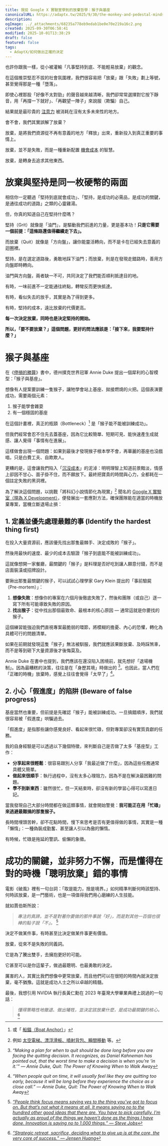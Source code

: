 ```yaml
---
title: 我從 Google X 實驗室學到的放棄哲學：猴子與基座
canonicalURL: https://adaptx.tw/2025/9/30/the-monkey-and-pedestal-mindset
description:
ogImage: ../_attachments/68235a778eb9edab1be0e70e219a16c2.png
created: 2025-09-30T06:58:41
modified: 2025-10-01T13:38:29
draft: false
featured: false
tags:
  - AdaptX/如何做出正確的決定
---
```


也許你跟我一樣，從小被灌輸「凡事堅持到底、不能輕易放棄」的觀念。

在這個推崇堅忍不拔的社會氛圍裡，我們很容易把「放棄」跟「失敗」劃上等號，甚至覺得那是一種「墮落」。

即使心裡那股「好像不太對勁」的聲音越來越清晰，我們卻常常選擇對它按下靜音，用「再撐一下就好」、「再觀望一陣子」來說服（欺騙）自己。

結果就是最珍貴的 [注意力](sherlock-holmes-brain-attic.md) 被消耗在沒有太多未來性的地方。

會不會，我們其實誤解了放棄？

放棄，是將我們資源從不再有意義的地方「釋放」出來，重新投入到真正重要的事情上。

放棄，並不是失敗，而是一種重新配置 [機會成本](https://www.google.com/search?q=機會成本) 的智慧。

放棄，是轉身去追求其他東西。

# 放棄與堅持是同一枚硬幣的兩面

相信你一定聽過「堅持到底就會成功」、「堅持，是成功的必需品，是成功的關鍵，是通往成功的道路」之類的心靈雞湯。

但，你真的知道自己在堅持什麼嗎？

堅持（Grit）就像是「油門」，是驅動我們前進的力量，更是基本功！**只是它需要一個前提：「這條路還值得繼續走下去」。**

而放棄（Quit）就像是「方向盤」，讓你能靈活轉向，而不是卡在已經失去意義的迴圈裡。

堅持，是在選定道路後，勇敢地踩下油門；而放棄，則是在發現走錯路時，善用方向盤即時轉向。

油門與方向盤，兩者缺一不可，共同決定了我們能否順利抵達目的地。

有時，一味前進不一定能通往終點，轉彎反而更快抵達。

有時，看似失去的放手，其實是為了得到更多。

有時，堅持的成本，遠比放棄的代價更高。

**每一次決定放棄，同時也是決定堅持的開始。**

**所以，「要不要放棄？」這個問題，更好的問法應該是：「接下來，我要堅持什麼？」**

# 猴子與基座

在《[停損的勝算](https://www.books.com.tw/products/0010992791)》書中，德州撲克世界冠軍 Annie Duke 提出一個犀利的心智模型：「猴子與基座」。

想像有人提案要訓練一隻猴子，讓牠學會站上基座、拋接燃燒的火把。這個表演要成功，需要兩個元素：

1. 猴子能學會雜耍
2. 有一個穩固的基座

在這個計畫裡，真正的瓶頸（Bottleneck）[^1] 是「猴子能不能被訓練成功」。

但我們經常會忍不住先去蓋基座，因為它比較簡單、短期可見、能快速產生成就感、讓人覺得「事情有在進展」。

這樣做會出現一個問題：如果到最後才發現猴子根本學不會，再華麗的基座也沒戲唱，只是白費工夫、自欺欺人。

更糟的是，這會讓我們陷入「[沉沒成本](https://www.google.com/search?q=沉沒成本)」的泥淖：明明理智上知道前景黯淡，情感上卻因不甘心、面子掛不住，而不願放下。最終把寶貴的時間與心力，全都耗在一個註定失敗的黑洞裡。

為了解決這個問題，以挑戰「將科幻小說情節化為現實」[^2] 聞名的 [Google X 實驗室（現為 X Development）](https://x.company/)，便發展出一套應對方法，確保團隊能在適當的時機放棄專案，當機立斷退場止損：

## 1. 定義並優先處理最難的事 (Identify the hardest thing first)

在投入大量資源前，應該優先找出那隻最棘手、決定成敗的「猴子」。

然後用最快的速度、最少的成本去驗證「猴子到底能不能被訓練成功」。

這就像想開一家餐廳，最關鍵的「猴子」是料理是否好吃到讓人願意付錢，而不是店面裝潢或招牌設計。

要揪出那隻最關鍵的猴子，可以試試心理學家 Gary Klein 提出的「事前驗屍（Pre-mortem）」：

1. **想像失敗**：想像你的專案在六個月後徹底失敗了，然後和團隊（或自己）逐一寫下所有可能導致失敗的原因。
2. **找出猴子**：從中找出那個最致命、最根本的核心原因 — 通常這就是你要找的猴子。

這個練習能強迫我們直視專案最脆弱的環節，將模糊的擔憂、內心的恐懼，轉化為具體可行的問題清單。

如果在前期就發現這隻「猴子」無法被馴服，我們就應該果斷放棄、及時踩煞車，而不是等到砸下大量資源後才後悔莫及。

Annie Duke 在書中也提到，我們應該在還沒陷入困境前，就先想好「退場機制」。因為最糟糕的決策，往往是在「身歷其境」時做出的 [^3]。也因此，當人們在「正確的時機」放棄時，感覺上往往會覺得「太早了」[^4]。

## 2. 小心「假進度」的陷阱 (Beware of false progress)

基座當然也重要，但前提是先確認「猴子」能被訓練成功。一旦搞錯順序，我們就很容易被「假進度」哄騙過去。

「假進度」是指那些讓你感覺良好、看起來很忙碌，但對專案卻沒有實質貢獻的任務。

我的自身經驗是可以透過以下幾個特徵，來判斷自己是否做了太多「基座型」工作：

* **分享起來很輕鬆**：很容易跟別人分享「我最近做了什麼」，因為這些任務通常具體又簡單。
* **做起來很順手**：執行過程中，沒有太多心理阻力，因為不是在解決最困難的問題。
* **學不到新東西**：雖然很忙，但一天結束時，卻沒有新的學習心得可以寫進日記。

當我發現自己大部分時間都在做這類事情，就會開始警覺：**我可能正在用「忙碌」來逃避最難搞的那隻猴子。**

長時間埋頭苦幹，卻不花點時間，慢下來思考是否有更值得做的事情，其實是一種「懶惰」：一種偽裝成勤奮、甚至讓人引以為傲的懶惰。

有時候，忙碌是拖延的警訊、偷懶的象徵。

# 成功的關鍵，並非努力不懈，而是懂得在對的時機「聰明放棄」錯的事情

電影《破風》裡有一句台詞：「取是能力，捨是境界。」如何精準判斷何時該堅持、何時該放棄，是一門藝術，也是一項值得我們用心磨練的人生技能。

就如賈伯斯所說：

> _專注的真諦，並不是對著你要做的那件事說「好」，而是對其他一百個也很棒的點子說「不」。_ [^5]

決定不做某件事，有時甚至比決定做某件事更有價值。

放棄，從來不是失敗的同義詞。

它是為了騰出雙手，去擁抱更好的可能。

它甚至可以是你這輩子，做過最聰明、也最勇敢的決定。

厲害的人，其實比我們想像中更常放棄，而且他們可以在很短的時間內就決定放棄，毫不猶豫。這就是成功人士之所以卓越的精髓。

最後，我想引用 NVIDIA 執行長黃仁勳在 2023 年臺灣大學畢業典禮上説過的一句話：

> _懂得策略性地撤退、做出犧牲，並決定該放棄什麼，是成功最關鍵的核心。_ [^6]

[^1]: 或「 [船錨（Boat Anchor）](https://sketchplanations.com/anchors-and-tugboats)」
[^2]: 例如 [太空電梯、漂浮滑板、噴射背包、瞬間移動](https://zh.wikipedia.org/zh-tw/X_(2010%E5%B9%B4%E5%85%AC%E5%8F%B8)) 等。
[^3]: _“Making a plan for when to quit should be done long before you are facing the quitting decision. It recognizes, as Daniel Kahneman has pointed out, that the worst time to make a decision is when you’re ‘in it.’” ― Annie Duke, Quit: The Power of Knowing When to Walk Away_
[^4]: _“When people quit on time, it will usually feel like they are quitting too early, because it will be long before they experience the choice as a close call.” ― Annie Duke, Quit: The Power of Knowing When to Walk Away_
[^5]: _[“People think focus means saying yes to the thing you’ve got to focus on. But that’s not what it means at all. It means saying no to the hundred other good ideas that there are. You have to pick carefully. I'm actually as proud of the things we haven't done as the things I have done. Innovation is saying no to 1,000 things.” — Steve Jobs](https://www.goodreads.com/quotes/629613-people-think-focus-means-saying-yes-to-the-thing-you-ve)_
[^6]: _[“Strategic retreat, sacrifice, deciding what to give up is at the core, the very core of success.” — Jensen Huang](https://www.youtube.com/watch?v=oi89u6q0_AY&t=19m57s)_
